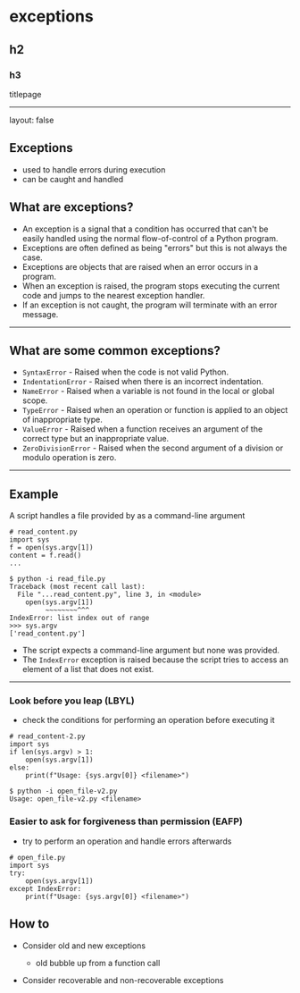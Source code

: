 # exceptions

## h2

### h3

titlepage

---

layout: false

## Exceptions

- used to handle errors during execution
- can be caught and handled


## What are exceptions?

* An exception is a signal that a condition has occurred that can't be easily handled using the normal flow-of-control of a Python program.
* Exceptions are often defined as being "errors" but this is not always the case.
* Exceptions are objects that are raised when an error occurs in a program.
* When an exception is raised, the program stops executing the current code and jumps to the nearest exception handler.
* If an exception is not caught, the program will terminate with an error message.

---

## What are some common exceptions?

* `SyntaxError` - Raised when the code is not valid Python.
* `IndentationError` - Raised when there is an incorrect indentation.
* `NameError` - Raised when a variable is not found in the local or global scope.
* `TypeError` - Raised when an operation or function is applied to an object of inappropriate type.
* `ValueError` - Raised when a function receives an argument of the correct type but an inappropriate value.
* `ZeroDivisionError` - Raised when the second argument of a division or modulo operation is zero.

---

## Example

A script handles a file provided by as a command-line argument

~~~
# read_content.py
import sys
f = open(sys.argv[1])
content = f.read()
...
~~~

~~~
$ python -i read_file.py
Traceback (most recent call last):
  File "...read_content.py", line 3, in <module>
    open(sys.argv[1])
         ~~~~~~~~^^^
IndexError: list index out of range
>>> sys.argv
['read_content.py']
~~~

* The script expects a command-line argument but none was provided.
* The `IndexError` exception is raised because the script tries to access an element of a list that does not exist.


---

### Look before you leap (LBYL)

* check the conditions for performing an operation before executing it

~~~
# read_content-2.py
import sys
if len(sys.argv) > 1:
    open(sys.argv[1])
else:
    print(f"Usage: {sys.argv[0]} <filename>")
~~~

~~~
$ python -i open_file-v2.py
Usage: open_file-v2.py <filename>
~~~


### Easier to ask for forgiveness than permission (EAFP)

* try to perform an operation and handle errors afterwards

~~~
# open_file.py
import sys
try:
    open(sys.argv[1])
except IndexError:
    print(f"Usage: {sys.argv[0]} <filename>")
~~~

## How to

* Consider old and new exceptions
   - old bubble up from a function call

* Consider recoverable and non-recoverable exceptions
